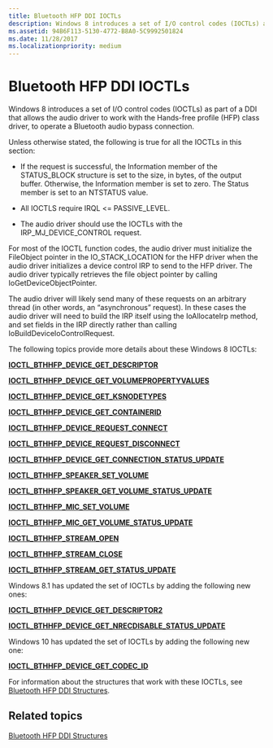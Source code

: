 ```yaml
---
title: Bluetooth HFP DDI IOCTLs
description: Windows 8 introduces a set of I/O control codes (IOCTLs) as part of a DDI that allows the audio driver to work with the Hands-free profile (HFP) class driver, to operate a Bluetooth audio bypass connection.
ms.assetid: 94B6F113-5130-4772-B8A0-5C9992501824
ms.date: 11/28/2017
ms.localizationpriority: medium
---
```


# Bluetooth HFP DDI IOCTLs


Windows 8 introduces a set of I/O control codes (IOCTLs) as part of a DDI that allows the audio driver to work with the Hands-free profile (HFP) class driver, to operate a Bluetooth audio bypass connection.

Unless otherwise stated, the following is true for all the IOCTLs in this section:

-   If the request is successful, the Information member of the STATUS\_BLOCK structure is set to the size, in bytes, of the output buffer. Otherwise, the Information member is set to zero. The Status member is set to an NTSTATUS value.

-   All IOCTLS require IRQL &lt;= PASSIVE\_LEVEL.

-   The audio driver should use the IOCTLs with the IRP\_MJ\_DEVICE\_CONTROL request.

For most of the IOCTL function codes, the audio driver must initialize the FileObject pointer in the IO\_STACK\_LOCATION for the HFP driver when the audio driver initializes a device control IRP to send to the HFP driver. The audio driver typically retrieves the file object pointer by calling IoGetDeviceObjectPointer.

The audio driver will likely send many of these requests on an arbitrary thread (in other words, an “asynchronous” request). In these cases the audio driver will need to build the IRP itself using the IoAllocateIrp method, and set fields in the IRP directly rather than calling IoBuildDeviceIoControlRequest.

The following topics provide more details about these Windows 8 IOCTLs:

[**IOCTL\_BTHHFP\_DEVICE\_GET\_DESCRIPTOR**](/windows-hardware/drivers/ddi/bthhfpddi/ni-bthhfpddi-ioctl_bthhfp_device_get_descriptor)

[**IOCTL\_BTHHFP\_DEVICE\_GET\_VOLUMEPROPERTYVALUES**](/windows-hardware/drivers/ddi/bthhfpddi/ni-bthhfpddi-ioctl_bthhfp_device_get_volumepropertyvalues)

[**IOCTL\_BTHHFP\_DEVICE\_GET\_KSNODETYPES**](/windows-hardware/drivers/ddi/bthhfpddi/ni-bthhfpddi-ioctl_bthhfp_device_get_ksnodetypes)

[**IOCTL\_BTHHFP\_DEVICE\_GET\_CONTAINERID**](/windows-hardware/drivers/ddi/bthhfpddi/ni-bthhfpddi-ioctl_bthhfp_device_get_containerid)

[**IOCTL\_BTHHFP\_DEVICE\_REQUEST\_CONNECT**](/windows-hardware/drivers/ddi/bthhfpddi/ni-bthhfpddi-ioctl_bthhfp_device_request_connect)

[**IOCTL\_BTHHFP\_DEVICE\_REQUEST\_DISCONNECT**](/windows-hardware/drivers/ddi/bthhfpddi/ni-bthhfpddi-ioctl_bthhfp_device_request_disconnect)

[**IOCTL\_BTHHFP\_DEVICE\_GET\_CONNECTION\_STATUS\_UPDATE**](/windows-hardware/drivers/ddi/bthhfpddi/ni-bthhfpddi-ioctl_bthhfp_device_get_connection_status_update)

[**IOCTL\_BTHHFP\_SPEAKER\_SET\_VOLUME**](/windows-hardware/drivers/ddi/bthhfpddi/ni-bthhfpddi-ioctl_bthhfp_speaker_set_volume)

[**IOCTL\_BTHHFP\_SPEAKER\_GET\_VOLUME\_STATUS\_UPDATE**](/windows-hardware/drivers/ddi/bthhfpddi/ni-bthhfpddi-ioctl_bthhfp_speaker_get_volume_status_update)

[**IOCTL\_BTHHFP\_MIC\_SET\_VOLUME**](/windows-hardware/drivers/ddi/bthhfpddi/ni-bthhfpddi-ioctl_bthhfp_mic_set_volume)

[**IOCTL\_BTHHFP\_MIC\_GET\_VOLUME\_STATUS\_UPDATE**](/windows-hardware/drivers/ddi/bthhfpddi/ni-bthhfpddi-ioctl_bthhfp_mic_get_volume_status_update)

[**IOCTL\_BTHHFP\_STREAM\_OPEN**](/windows-hardware/drivers/ddi/bthhfpddi/ni-bthhfpddi-ioctl_bthhfp_stream_open)

[**IOCTL\_BTHHFP\_STREAM\_CLOSE**](/windows-hardware/drivers/ddi/bthhfpddi/ni-bthhfpddi-ioctl_bthhfp_stream_close)

[**IOCTL\_BTHHFP\_STREAM\_GET\_STATUS\_UPDATE**](/windows-hardware/drivers/ddi/bthhfpddi/ni-bthhfpddi-ioctl_bthhfp_stream_get_status_update)

Windows 8.1 has updated the set of IOCTLs by adding the following new ones:

[**IOCTL\_BTHHFP\_DEVICE\_GET\_DESCRIPTOR2**](/windows-hardware/drivers/ddi/bthhfpddi/ni-bthhfpddi-ioctl_bthhfp_device_get_descriptor2)

[**IOCTL\_BTHHFP\_DEVICE\_GET\_NRECDISABLE\_STATUS\_UPDATE**](/windows-hardware/drivers/ddi/bthhfpddi/ni-bthhfpddi-ioctl_bthhfp_device_get_nrecdisable_status_update)

Windows 10 has updated the set of IOCTLs by adding the following new one:

[**IOCTL\_BTHHFP\_DEVICE\_GET\_CODEC\_ID**](/windows-hardware/drivers/ddi/bthhfpddi/ni-bthhfpddi-ioctl_bthhfp_device_get_codec_id)

For information about the structures that work with these IOCTLs, see [Bluetooth HFP DDI Structures](bluetooth-hfp-ddi-structures.md).

## <span id="related_topics"></span>Related topics


[Bluetooth HFP DDI Structures](bluetooth-hfp-ddi-structures.md)

 

